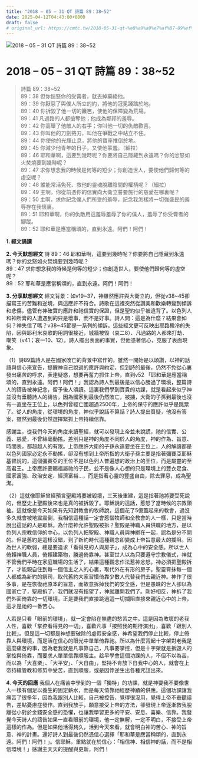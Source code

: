 ```yaml
---
title: "2018 – 05 – 31 QT 詩篇 89：38~52"
date: 2025-04-12T04:43:00+0800
draft: false
# original_url: https://cmtc.tw/2018-05-31-qt-%e8%a9%a9%e7%af%87-89%ef%bc%9a3852
---
```


![2018 – 05 – 31 QT 詩篇 89：38\~52](/images/qt.jpg   "2018 – 05 – 31 QT 詩篇 89：38\~52")

# 2018 – 05 – 31 QT 詩篇 89：38\~52

> 詩篇 89：38\~52  
> 89：38 但你惱怒你的受膏者，就丟掉棄絕他。  
> 89：39 你厭惡了與僕人所立的約，將他的冠冕踐踏於地。  
> 89：40 你拆毀了他一切的籬笆，使他的保障變為荒場。  
> 89：41 凡過路的人都搶奪他；他成為鄰邦的羞辱。  
> 89：42 你高舉了他敵人的右手；你叫他一切的仇敵歡喜。  
> 89：43 你叫他的刀劍捲刃，叫他在爭戰之中站立不住。  
> 89：44 你使他的光輝止息，將他的寶座推倒於地。  
> 89：45 你減少他青年的日子，又使他蒙羞。（細拉）  
> 89：46 耶和華啊，這要到幾時呢？你要將自己隱藏到永遠嗎？你的忿怒如火焚燒要到幾時呢？  
> 89：47 求你想念我的時候是何等的短少；你創造世人，要使他們歸何等的虛空呢？  
> 89：48 誰能常活免死、救他的靈魂脫離陰間的權柄呢？（細拉）  
> 89：49 主啊，你從前憑你的信實向大衛立誓要施行的慈愛在哪裏呢？  
> 89：50 主啊，求你記念僕人們所受的羞辱，記念我怎樣將一切強盛民的羞辱存在我懷裏。  
> 89：51 耶和華啊，你的仇敵用這羞辱羞辱了你的僕人，羞辱了你受膏者的腳蹤。  
> 89：52 耶和華是應當稱頌的，直到永遠。阿們！阿們！

**1. 經文誦讀**

**2.  今天默想經文**
詩 89：46 耶和華啊，這要到幾時呢？你要將自己隱藏到永遠嗎？你的忿怒如火焚燒要到幾時呢？  
89：47 求你想念我的時候是何等的短少；你創造世人，要使他們歸何等的虛空呢？  
89：52 耶和華是應當稱頌的，直到永遠。阿們！阿們！

**3. 分享默想經文**
經文背景：如v19\~37，神雖然應許與大衛立約，但從v38\~45卻描寫王的苦難和逆境，與這應許不符合。詩歌在這裡突然從讚美和歡樂轉變到傾訴和悲傷，儘管有神確實的應許和祂信實的保證，但是聖約似乎被違背了。以色列人和神所膏的人遭遇到的只是壞事，而不是好事。詩人問：這是為什麼？結果會如何？神失信了嗎？v38\~45節是一系列的傾訴。這些經文更可反映出耶路撒冷的失陷，因與耶利米哀歌的用詞很接近，城牆被毀（哀二8）、凡過路的人都來打劫、嘲笑（v41；哀一10、12）。詩人擺出表面的事實，但他憑著信心，克服了表面現象。

（1）詩89篇詩人是在國家敗亡的背景中寫作的，雖然一開始是以頌讚，以神的話語與信心來宣告，提醒神自己說過的應許與約定，但到詩的最後，仍然不免從心裏發出痛苦的呼求，表達疑惑，想要再奮力抓住上帝，直到v52 「耶和華是應當稱頌的，直到永遠。阿們！阿們！」我認為詩人到最後是以信心勝過了環境，整篇詩人的禱告被神紀念，留予後人頌讀。這裏我們學到寶貴的功課，就是看起來似乎神並沒有垂聽詩人的禱告，因為國家到最後仍然敗亡，被擄，大衛的子孫到最後也沒有一直坐在王位上，以色列曾經亡國超過2500年，上帝的保守的應許似乎是跳票了。從人的角度，從環境的角度，神似乎說話不算話？詩人提出質疑，他沒有答案，雖然到最後仍然選擇緊抓上帝持續信靠。

感謝主，從我們今天的角度來讀聖經，就可以發現上帝並未說謊，祂的信實、公義、慈愛，不曾絲毫動搖。差別只是神的角度不同於人的角度，神的作為、旨意、時間表，都超越人的有限。上帝應許大衛的子孫永遠要坐在王位上，人的解讀都是以色列國家必定永不動搖，卻沒有想到上帝所指的大衛子孫主要是指著彌賽亞耶穌基督說的，這個彌賽亞的王位不是以色列人普遍想的政治上的王位，而是屬靈的至高君王。上帝應許要賜福屬祂的子民，並不是像人心想的只是環境上的豐衣足食、國家富強、政治安定、經濟富裕…，而是指著心靈的豐盛自由，除去罪惡，成為聖潔。

（2）這就像耶穌曾經預言聖殿將要被毀壞，三天後重建，這是指著祂將要受死說的，但歷史上聖殿後來也是真的被拆毀了。耶穌說的這話，惹怒了當時候的宗教領袖。這就像是今天如果有先知對教會的牧師說，這個花了5億蓋起來的教會，過沒多久就會被地震震倒，我相信這種話一定會惹惱牧師和全教會的人一樣，只是當時說出這話的人是耶穌。為什麼神允許聖殿被拆？聖殿是神職人員供職的地方，是以色列人宗教信仰的中心，以色列人把聖殿、神職人員與神綁在一起，認為是分不開的。但是舊約是這樣沒錯，到了新約時代這種觀念卻變成上帝旨意最大的攔阻。因為世人的軟弱，總是要追求「看得見的人與房子」，成為心中的安全感。所以世人倚賴神職人員，倚賴建築物，勝過倚靠神。甚至世人以為只要遵守宗教儀式，神就不管我們平時在家庭職場的生活了，結果這種觀念作法惹神忿怒。神必須把聖殿拆了，才能親自住到每一個信主之人的心裏，取代外在有形的房子。聖靈膏抹每一個人都成為新約的祭司，取代舊約大家習慣倚靠少數人代替我們去親近神。神作了很多事，是在恢復祂原本的旨意，而故意拆掉我們的安全感，但是愚昧的世人卻以為國家亡了，聖殿拆了，我們就沒有指望了，神就離開我們了。剛好相反，神拆了我們外面倚靠的一切環境，正是要我們直接跳過這一切攔阻直接來親近心中的上帝，這才是祂的一番苦心。

人若是只看「眼前的環境」，就一定會陷在無盡的愁苦之中。這是因為敗壞的老我人性，喜歡「掌控看得見的一切」，喜歡凡事「按照我的期待演出」，喜歡「跟別人比較」。但是這一切都是神想要破除的虛假安全感，神希望我們停止比較，停止倚靠人與環境，而是活在信心的眼光中單單倚靠祂。所以為什麼背起十字架對老我是這麼痛苦的事，因為老我就是凡事靠自己，凡事要掌控，但是十字架就是拆毀人的掌控與倚靠，而要求人單單信靠順服主。趁早學會這個功課的人，不但不以為苦，而以為「大喜樂」、「大平安」、「大自由」，堅持不肯放下自我中心的人，就會在上帝持續管教和修剪中受苦，直到順服，或是因悖逆生出各種咒詛出來。

**4. 今天的回應**
我個人在痛苦中學到的一個「獨特」的功課，就是神要我不要像世人一樣有個足以養生的固定薪水，而是每天倚靠祂經歷神蹟的供應。這個功課讓我痛苦了很多年，因為我跟別人比較，自己被控告，覺得很沒用，覺得上帝不垂聽禱告，差點憂慮症發作。直到我放手，願意接受上帝的方法，卻發現上帝逐漸救我脫離從小對於金錢安全感的恐懼，也讓我學習更多的平安、安息、喜樂、信靠。我發覺今天詩人的禱告如果一直看眼前的環境，他一定無解，一定不明白，不接受上帝這樣的作為。但是如果他活得夠久，活到今天來看，就會明白神的苦心、神的旨意、神的計畫。還好詩人到最後仍然憑信心選擇「耶和華是應當稱頌的，直到永遠。阿們！阿們！」。信耶穌，重點就在於信心：「相信神、相信神的話，而不是相信環境！」感謝主天天的提醒與更新，阿們！
